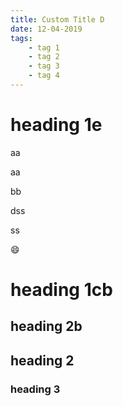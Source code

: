 ```yaml
---
title: Custom Title D
date: 12-04-2019
tags:
    - tag 1
    - tag 2
    - tag 3
    - tag 4
---
```


# heading 1e

aa

aa

bb


dss

ss


:smile:

# heading 1cb

## heading 2b

## heading 2

### heading 3